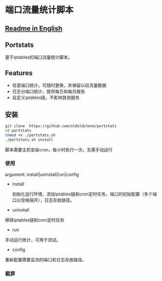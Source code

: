 # 端口流量统计脚本

## [Readme in English](https://github.com/oldoldstone/portstats/blob/master/README_EN.md)

## Portstats

基于iptables的端口流量统计脚本。
 
## Features

* 任意端口统计，可随时更换，并保留以前流量数据
* 日志分端口统计，提供每日和每月报告
* 自定义iptables链，不影响其他服务

## 安装
```bash
git clone  https://github.com/oldoldstone/portstats
cd portstats
chmod +x ./portstats.sh
./portstats.sh install
```
 
脚本需要主机安装cron，每小时执行一次，无需手动运行

### 使用

argument: install|uninstall|run|config

- install

  初始化运行环境，添加iptables链和cron定时任务，端口的初始配置（多个端口以空格隔开），日志存放路径。
  
- uninstall
  
移除iptables链和cron定时任务

- run

手动运行统计，可用于测试。

- config

重新配置需要监测的端口和日志存放路径。
 
### 截屏
 